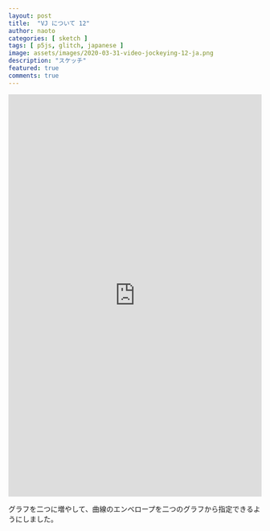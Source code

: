 ```yaml
---
layout: post
title:  "VJ について 12"
author: naoto
categories: [ sketch ]
tags: [ p5js, glitch, japanese ]
image: assets/images/2020-03-31-video-jockeying-12-ja.png
description: "スケッチ"
featured: true
comments: true
---
```


<div class="glitch-embed-wrap" style="height: 800px; width: 100%;">
  <iframe
    src="https://glitch.com/embed/#!/embed/road-to-vj-012?path=public/sketch.js&previewSize=100"
    title="road-to-vj-012 on Glitch"
    allow="geolocation; microphone; camera; midi; vr; encrypted-media"
    style="height: 100%; width: 100%; border: 0;">
  </iframe>
</div>

グラフを二つに増やして、曲線のエンベロープを二つのグラフから指定できるようにしました。
